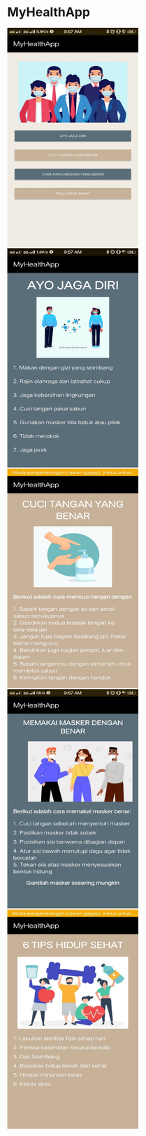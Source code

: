 # MyHealthApp
<img src="SATU.jpg" height="500px" width="300px;">
<img src="DUA.jpg" height="500px" width="300px;">
<img src="TIGA.jpg" height="500px" width="300px;">
<img src="EMPAT.jpg" height="500px" width="300px;">
<img src="LIMA.jpg" height="500px" width="300px;">
